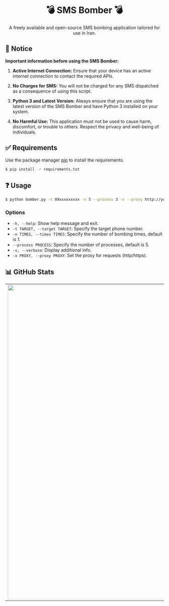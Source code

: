 <div align="center">
  <h1>💣 SMS Bomber 💣</h1>
</div>
<div align="center">
  <p>A freely available and open-source SMS bombing application tailored for use in Iran.</p>
</div>

## 📌 Notice
**Important information before using the SMS Bomber:**

1. **Active Internet Connection:** Ensure that your device has an active internet connection to contact the required APIs.

2. **No Charges for SMS:** You will not be charged for any SMS dispatched as a consequence of using this script.

3. **Python 3 and Latest Version:** Always ensure that you are using the latest version of the SMS Bomber and have Python 3 installed on your system.

4. **No Harmful Use:** This application must not be used to cause harm, discomfort, or trouble to others. Respect the privacy and well-being of individuals.

## ✅ Requirements
Use the package manager [pip](https://pip.pypa.io/en/stable/getting-started/) to install the requirements.

```bash
$ pip install -r requirements.txt
```

## ❓ Usage
```bash
$ python bomber.py -t 09xxxxxxxxx -n 5 --process 3 -v --proxy http://your-proxy-url:port
```
### Options
- `-h, --help`: Show help message and exit.
- `-t TARGET, --target TARGET`: Specify the target phone number.
- `-n TIMES, --times TIMES`: Specify the number of bombing times, default is 1.
- `--process PROCESS`: Specify the number of processes, default is 5.
- `-v, --verbose`: Display additional info.
- `-x PROXY, --proxy PROXY`: Set the proxy for requests (http/https).

## 📊 GitHub Stats
<table><tr><td valign="top" width="50%">

<img src="https://github-readme-stats.vercel.app/api?username=NimaWasTaken&hide_border=true&show_icons=true&rank_icon=github&bg_color=00000000" align="left" style="width: 1000px" />

</td><td valign="top" width="50%">

<img src="https://github-readme-stats.vercel.app/api/top-langs/?username=NimaWasTaken&hide_border=true&layout=compact&bg_color=00000000" align="left" style="width:99%px" />

</td></tr></table>  
